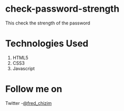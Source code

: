 # check-password-strength
This check the strength of the password

# Technologies Used
1. HTML5
2. CSS3
3. Javascript

# Follow me on
Twitter -[@fred_chizim](https://www.twitter.com/fred_chizim)
